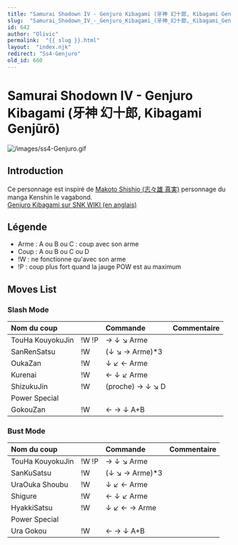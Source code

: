 ```yaml
---
title: "Samurai Shodown IV - Genjuro Kibagami (牙神 幻十郎, Kibagami Genjūrō)"
slug:  "Samurai_Shodown_IV_-_Genjuro_Kibagami_(牙神_幻十郎,_Kibagami_Genjūrō)"
id: 642
author: "Olivic"
permalink:  "{{ slug }}.html"
layout:  "index.njk"
redirect: "Ss4-Genjuro"
old_id: 660
---
```


# Samurai Shodown IV - Genjuro Kibagami (牙神 幻十郎, Kibagami Genjūrō)

![](/images/ss4-Genjuro.gif "/images/ss4-Genjuro.gif")

## Introduction

Ce personnage est inspiré de [Makoto Shishio (志々雄
真実)](http://fr.wikipedia.org/wiki/Makoto_Shishio) personnage du manga
Kenshin le vagabond.  
[Genjuro Kibagami sur SNK WIKI (en
anglais)](http://snk.wikia.com/wiki/Genjuro_Kibagami)

## Légende

- Arme : A ou B ou C : coup avec son arme
- Coup : A ou B ou C ou D
- !W : ne fonctionne qu'avec son arme
- !P : coup plus fort quand la jauge POW est au maximum

## Moves List

### Slash Mode

| Nom du coup      |       | Commande         | Commentaire |
|:-----------------|-------|:-----------------|:------------|
| TouHa KouyokuJin | !W !P | → ↓ ↘ Arme       |             |
| SanRenSatsu      | !W    | (↓ ↘ → Arme)\*3  |             |
| OukaZan          | !W    | ↓ ↙ ← Arme       |             |
| Kurenai          | !W    | ← ↓ ↙ Arme       |             |
| ShizukuJin       | !W    | (proche) → ↓ ↘ D |             |
| Power Special    |       |                  |             |
| GokouZan         | !W    | ← → ↓ A+B        |             |

### Bust Mode

| Nom du coup      |       | Commande        | Commentaire |
|:-----------------|-------|:----------------|:------------|
| TouHa KouyokuJin | !W !P | → ↓ ↘ Arme      |             |
| SanKuSatsu       | !W    | (↓ ↘ → Arme)\*3 |             |
| UraOuka Shoubu   | !W    | ↓ ↙ ← Arme      |             |
| Shigure          | !W    | ← ↓ ↙ Arme      |             |
| HyakkiSatsu      | !W    | ↓ ↙ ← → Arme    |             |
| Power Special    |       |                 |             |
| Ura Gokou        | !W    | ← → ↓ A+B       |             |
